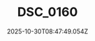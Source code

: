 ---
title: "DSC_0160"
description: ""
image: "/uploads/photos/0030-DSC_0160.webp"
display: "/uploads/photos/0030-DSC_0160-display.webp"
thumbnail: "/uploads/photos/0030-DSC_0160-thumb.webp"
width: 6000
height: 4000
featured: false
date: 2025-10-30T08:47:49.054Z
order: 0
---